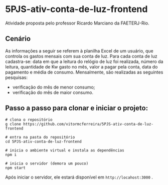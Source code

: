 # 5PJS-ativ-conta-de-luz-frontend

Atividade proposta pelo professor Ricardo Marciano da FAETERJ-Rio.

## Cenário
As informações a seguir se referem à planilha Excel de um usuário, que controla os gastos mensais com sua conta de luz. Para cada conta de luz cadastra-se: data em que a leitura do relógio de luz foi realizada, número da leitura, quantidade de Kw gasto no mês, valor a pagar pela conta, data do pagamento e média de consumo. Mensalmente, são realizadas as seguintes pesquisas:
  - verificação do mês de menor consumo;
  - verificação do mês de maior consumo.

## Passo a passo para clonar e iniciar o projeto:
    # clona o repositório
    g clone https://github.com/vitormcferreira/5PJS-ativ-conta-de-luz-frontend

    # entra na pasta do repositório
    cd 5PJS-ativ-conta-de-luz-frontend

    # inicia o ambiente virtual e instala as dependências
    npm i

    # inicia o servidor (demora um pouco)
    npm start

Após iniciar o servidor, ele estará disponível em `http://locahost:3000` .
